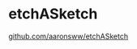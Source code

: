 # etchASketch

<a href="https://aaronsww.github.io/etchASketch">github.com/aaronsww/etchASketch</a>
